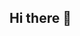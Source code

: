 ## Hi there 👋

<!--
**colleen89/colleen89** is a ✨ _special_ ✨ repository because its `README.md` (this file) appears on your GitHub profile.

Here are some ideas to get you started:

- 👩‍🎓 I recently earned a certificate in Data Analytics from University of Washington! 
- 📈 I'm currently pursuing a career in the field of Data Analytics after deciding I needed a career change.
- 📫 How to reach me: cprice4@uw.edu
- 😄 Pronouns: She/her
- ⚡ Fun fact: I love animals, baking, traveling and learning new things!
-->
